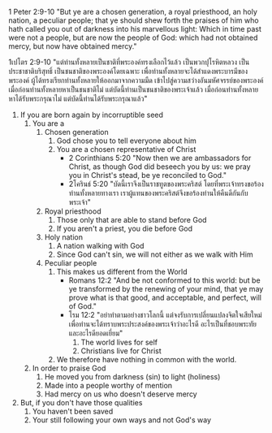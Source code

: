 1 Peter 2:9-10 "But ye are a chosen generation, a royal priesthood, an holy nation, a peculiar people; that ye should shew forth the praises of him who hath called you out of darkness into his marvellous light: Which in time past were not a people, but are now the people of God: which had not obtained mercy, but now have obtained mercy."

1เปโตร 2:9-10 "แต่ท่านทั้งหลายเป็นชาติที่พระองค์ทรงเลือกไว้แล้ว เป็นพวกปุโรหิตหลวง เป็นประชาชาติบริสุทธิ์ เป็นชนชาติของพระองค์โดยเฉพาะ เพื่อท่านทั้งหลายจะได้สำแดงพระบารมีของพระองค์ ผู้ได้ทรงเรียกท่านทั้งหลายให้ออกมาจากความมืด เข้าไปสู่ความสว่างอันมหัศจรรย์ของพระองค์ เมื่อก่อนท่านทั้งหลายหาเป็นชนชาติไม่ แต่บัดนี้ท่านเป็นชนชาติของพระเจ้าแล้ว เมื่อก่อนท่านทั้งหลายหาได้รับพระกรุณาไม่ แต่บัดนี้ท่านได้รับพระกรุณาแล้ว"

1. If you are born again by incorruptible seed
    1. You are a
        1. Chosen generation
            1. God chose you to tell everyone about him
            2. You are a chosen representative of Christ
                - 2 Corinthians 5:20 "Now then we are ambassadors for Christ, as though God did beseech you by us: we pray you in Christ's stead, be ye reconciled to God."
                - 2โครินธ์ 5:20 "บัดนี้เราจึงเป็นราชทูตของพระคริสต์ โดยที่พระเจ้าทรงขอร้องท่านทั้งหลายทางเรา เราผู้แทนของพระคริสต์จึงขอร้องท่านให้คืนดีกันกับพระเจ้า"
        2. Royal priesthood
            1. Those only that are able to stand before God
            2. If you aren't a priest, you die before God
        3. Holy nation
            1. A nation walking with God
            2. Since God can't sin, we will not either as we walk with Him
        4. Peculiar people
            1. This makes us different from the World
                - Romans 12:2 "And be not conformed to this world: but be ye transformed by the renewing of your mind, that ye may prove what is that good, and acceptable, and perfect, will of God."
                - โรม 12:2 "อย่าทำตามอย่างชาวโลกนี้ แต่จงรับการเปลี่ยนแปลงจิตใจเสียใหม่ เพื่อท่านจะได้ทราบพระประสงค์ของพระเจ้าว่าอะไรดี อะไรเป็นที่ชอบพระทัย และอะไรดียอดเยี่ยม"
                    1. The world lives for self
                    2. Christians live for Christ
            2. We therefore have nothing in common with the world.
    2. In order to praise God
        1. He moved you from darkness (sin) to light (holiness)
        2. Made into a people worthy of mention
        3. Had mercy on us who doesn't deserve mercy
2. But, if you don't have those qualities
    1. You haven't been saved
    2. Your still following your own ways and not God's way